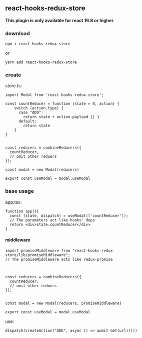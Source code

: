 ## react-hooks-redux-store

**This plugin is only available for react 16.8 or higher.**

###  download
```
npm i react-hooks-redux-store
```
or 
```
yarn add react-hooks-redux-store
```


### create
store.ts:
```
import Modal from 'react-hooks-redux-store';

const countReducer = function (state = 0, action) {
    switch (action.type) {
      case "ADD":
        return state + action.payload || 1
      default:
        return state
    }
}


const reducers = combineReducers({
  countReducer,
  // omit other reduers
});

const modal = new Modal(reducers)

export const useModal = modal.useModal
```


### base usage
app.tsx:
```
function app(){
  const [state, dispatch] = useModal(['countReducer']);
  // The parameters act like hooks' deps
  return <div>state.countReducer</div>
}
```

#### middleware

```
import promiseMiddleware from "react-hooks-redux-store/lib/promiseMiddleware";
// The promiseMiddleware acts like redux-promise



const reducers = combineReducers({
  countReducer,
  // omit other reduers
});


const modal = new Modal(reducers, promiseMiddleware)

export const useModal = modal.useModal
```
use:
```
dispatch(createAction("ADD", async () => await Get(url))())
```


